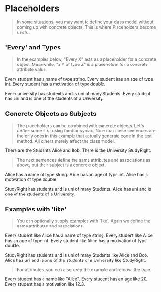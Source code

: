 # Placeholders

> In some situations, you may want to define your class model without coming up with concrete objects.
> This is where Placeholders become useful.

## 'Every' and Types

> In the examples below, "Every X" acts as a placeholder for a concrete object.
> Meanwhile, "a Y of type Z" is a placeholder for a concrete attribute value.

Every student has a name of type string.
Every student has an age of type int.
Every student has a motivation of type double.

Every university has students and is uni of many Students.
Every student has uni and is one of the students of a University.

## Concrete Objects as Subjects

> The placeholders can be combined with concrete objects.
> Let's define some first using familiar syntax.
> Note that these sentences are the only ones in this example
> that actually generate code in the test method.
> All others merely affect the class model.

There are the Students Alice and Bob.
There is the University StudyRight.

> The next sentences define the same attributes and associations as above,
> but their subject is a concrete object.

Alice has a name of type string.
Alice has an age of type int.
Alice has a motivation of type double.

StudyRight has students and is uni of many Students.
Alice has uni and is one of the students of a University.

## Examples with 'like'

> You can optionally supply examples with 'like'.
> Again we define the same attributes and associations.

Every student like Alice has a name of type string.
Every student like Alice has an age of type int.
Every student like Alice has a motivation of type double.

StudyRight has students and is uni of many Students like Alice and Bob.
Alice has uni and is one of the students of a University like StudyRight.

> For attributes, you can also keep the example and remove the type.

Every student has a name like "Alice".
Every student has an age like 20.
Every student has a motivation like 12.3.

